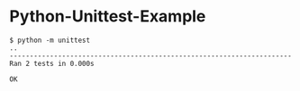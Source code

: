 # Python-Unittest-Example

```
$ python -m unittest
..
----------------------------------------------------------------------
Ran 2 tests in 0.000s

OK
```